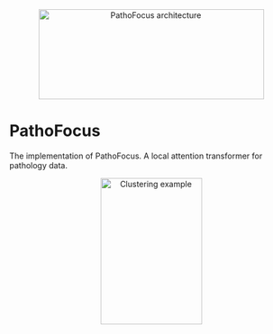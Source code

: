 <div style="text-align:center">
  <img src="fig/fig1.jpg" alt="PathoFocus architecture" width="400" height="160" />
</div>

# PathoFocus

The implementation of PathoFocus. A local attention transformer for pathology data. 

<div style="text-align:center">
  <img src="fig/fig2.png" alt="Clustering example" width="180" height="260" />
</div>
